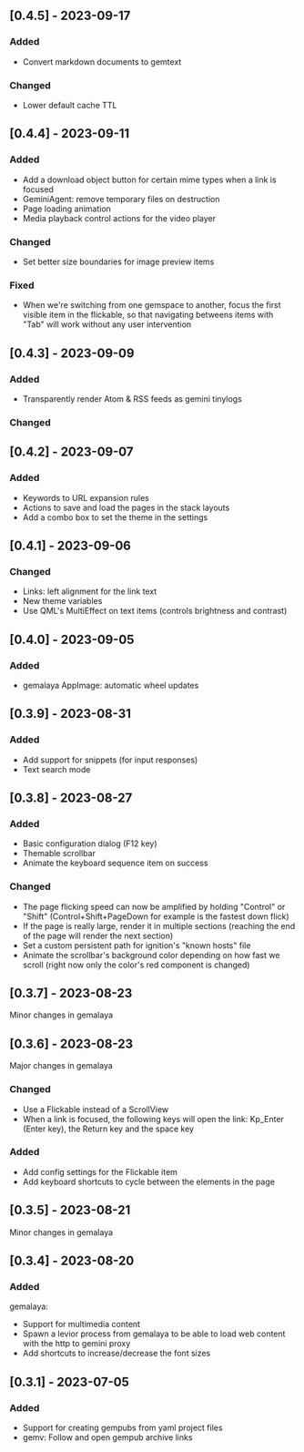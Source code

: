 ## [0.4.5] - 2023-09-17

### Added

- Convert markdown documents to gemtext

### Changed

- Lower default cache TTL

## [0.4.4] - 2023-09-11

### Added

- Add a download object button for certain mime types when a link is focused
- GeminiAgent: remove temporary files on destruction
- Page loading animation
- Media playback control actions for the video player

### Changed

- Set better size boundaries for image preview items

### Fixed

- When we're switching from one gemspace to another, focus the first visible
  item in the flickable, so that navigating betweens items with "Tab" will work
  without any user intervention

## [0.4.3] - 2023-09-09

### Added

- Transparently render Atom & RSS feeds as gemini tinylogs

### Changed

## [0.4.2] - 2023-09-07

### Added

- Keywords to URL expansion rules
- Actions to save and load the pages in the stack layouts
- Add a combo box to set the theme in the settings

## [0.4.1] - 2023-09-06

### Changed

- Links: left alignment for the link text
- New theme variables
- Use QML's MultiEffect on text items (controls brightness and contrast)

## [0.4.0] - 2023-09-05

### Added

- gemalaya AppImage: automatic wheel updates

## [0.3.9] - 2023-08-31

### Added

- Add support for snippets (for input responses)
- Text search mode

## [0.3.8] - 2023-08-27

### Added

- Basic configuration dialog (F12 key)
- Themable scrollbar
- Animate the keyboard sequence item on success

### Changed

- The page flicking speed can now be amplified by holding "Control" or "Shift"
  (Control+Shift+PageDown for example is the fastest down flick)
- If the page is really large, render it in multiple sections (reaching the end
  of the page will render the next section)
- Set a custom persistent path for ignition's "known hosts" file
- Animate the scrollbar's background color depending on how
  fast we scroll (right now only the color's red component is changed)

## [0.3.7] - 2023-08-23

Minor changes in gemalaya

## [0.3.6] - 2023-08-23

Major changes in gemalaya

### Changed

- Use a Flickable instead of a ScrollView
- When a link is focused, the following keys will
  open the link: Kp_Enter (Enter key), the Return key and the space key

### Added

- Add config settings for the Flickable item
- Add keyboard shortcuts to cycle between the elements in the page

## [0.3.5] - 2023-08-21

Minor changes in gemalaya

## [0.3.4] - 2023-08-20

### Added

gemalaya:

- Support for multimedia content
- Spawn a levior process from gemalaya to be able to load web content
  with the http to gemini proxy
- Add shortcuts to increase/decrease the font sizes

## [0.3.1] - 2023-07-05

### Added
- Support for creating gempubs from yaml project files
- gemv: Follow and open gempub archive links
